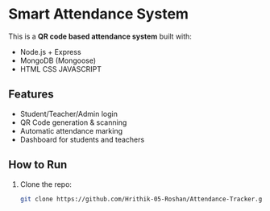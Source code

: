 # Smart Attendance System

This is a **QR code based attendance system** built with:

- Node.js + Express
- MongoDB (Mongoose)
- HTML CSS JAVASCRIPT

## Features
- Student/Teacher/Admin login
- QR Code generation & scanning
- Automatic attendance marking
- Dashboard for students and teachers

## How to Run
1. Clone the repo:
   ```bash
   git clone https://github.com/Hrithik-05-Roshan/Attendance-Tracker.git
